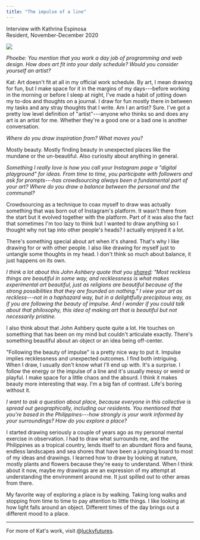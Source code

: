 ```yaml
---
title: "The impulse of a line"
---
```


Interview with Kathrina Espinosa\
Resident, November-December 2020

![](/assets/images/garden/line-impulse.jpg)

_Phoebe: You mention that you work a day job of programming and web design. How does art fit into your daily schedule? Would you consider yourself an artist?_

Kat: Art doesn't fit at all in my official work schedule. By art, I mean drawing for fun, but I make space for it in the margins of my days---before working in the morning or before I sleep at night, I've made a habit of jotting down my to-dos and thoughts on a journal. I draw for fun mostly there in between my tasks and any stray thoughts that I write. Am I an artist? Sure. I've got a pretty low level definition of "artist"---anyone who thinks so and does any art is an artist for me. Whether they're a good one or a bad one is another conversation.

_Where do you draw inspiration from? What moves you?_

Mostly beauty. Mostly finding beauty in unexpected places like the mundane or the un-beautiful. Also curiosity about anything in general.

_Something I really love is how you call your Instagram page a "digital playground" for ideas. From time to time, you participate with followers and ask for prompts---has crowdsourcing always been a fundamental part of your art? Where do you draw a balance between the personal and the communal?_

Crowdsourcing as a technique to coax myself to draw was actually something that was born out of Instagram's platform. It wasn't there from the start but it evolved together with the platform. Part of it was also the fact that sometimes I'm too lazy to think but I wanted to draw anything so I thought why not tap into other people's heads? I actually enjoyed it a lot.

There's something special about art when it's shared. That's why I like drawing for or with other people. I also like drawing for myself just to untangle some thoughts in my head. I don't think so much about balance, it just happens on its own.

_I think a lot about this John Ashbery quote that you [shared](https://www.instagram.com/p/B_oSuT-BCdh/): "Most reckless things are beautiful in some way, and recklessness is what makes experimental art beautiful, just as religions are beautiful because of the strong possibilities that they are founded on nothing." I view your art as reckless---not in a haphazard way, but in a delightfully precipitous way, as if you are following the beauty of impulse. And I wonder if you could talk about that philosophy, this idea of making art that is beautiful but not necessarily pristine._

I also think about that John Ashbery quote quite a lot. He touches on something that has been on my mind but couldn't articulate exactly. There's something beautiful about an object or an idea being off-center.

"Following the beauty of impulse" is a pretty nice way to put it. Impulse implies recklessness and unexpected outcomes. I find both intriguing. When I draw, I usually don't know what I'll end up with. It's a surprise. I follow the energy or the impulse of a line and it's usually messy or weird or playful. I make space for a little chaos and the absurd. I think it makes beauty more interesting that way. I'm a big fan of contrast. Life's boring without it.

_I want to ask a question about place, because everyone in this collective is spread out geographically, including our residents. You mentioned that you're based in the Philippines---how strongly is your work informed by your surroundings? How do you explore a place?_

I started drawing seriously a couple of years ago as my personal mental exercise in observation. I had to draw what surrounds me, and the Philippines as a tropical country, lends itself to an abundant flora and fauna, endless landscapes and sea shores that have been a jumping board to most of my ideas and drawings. I learned how to draw by looking at nature, mostly plants and flowers because they're easy to understand. When I think about it now, maybe my drawings are an expression of my attempt at understanding the environment around me. It just spilled out to other areas from there.

My favorite way of exploring a place is by walking. Taking long walks and stopping from time to time to pay attention to little things. I like looking at how light falls around an object. Different times of the day brings out a different mood to a place.

---

For more of Kat's work, visit @[luckyfutures](https://instagram.com/luckyfutures).
